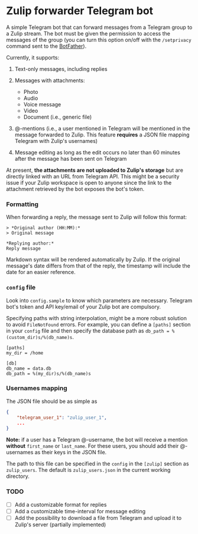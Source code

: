# Zulip forwarder Telegram bot

A simple Telegram bot that can forward messages from a Telegram group to a Zulip stream. The bot must be given the permission to access the messages of the group (you can turn this option on/off with the `/setprivacy` command sent to the [BotFather](https://t.me/BotFather)).

Currently, it supports:

1. Text-only messages, including replies

2. Messages with attachments:
    - Photo
    - Audio
    - Voice message
    - Video
    - Document (i.e., generic file)

3. @-mentions (i.e., a user mentioned in Telegram will be mentioned in the message forwarded to Zulip. This feature **requires** a JSON file mapping Telegram with Zulip's usernames)

4. Message editing as long as the edit occurs no later than 60 minutes after the message has been sent on Telegram

At present, **the attachments are not uploaded to Zulip's storage** but are directly linked with an URL from Telegram API. This might be a security issue if your Zulip workspace is open to anyone since the link to the attachment retrieved by the bot exposes the bot's token.

### Formatting

When forwarding a reply, the message sent to Zulip will follow this format:

```
> *Original author (HH:MM):*
> Original message

*Replying author:*
Reply message
```

Markdown syntax will be rendered automatically by Zulip. If the original message's date differs from that of the reply, the timestamp will include the date for an easier reference.

### `config` file

Look into `config.sample` to know which parameters are necessary. Telegram bot's token and API key/email of your Zulip bot are compulsory.

Specifying paths with string interpolation, might be a more robust solution to avoid `FileNotFound` errors. For example, you can define a `[paths]` section in your `config` file and then specify the database path as `db_path = %(custom_dir)s/%(db_name)s`.

```
[paths]
my_dir = /home

[db]
db_name = data.db
db_path = %(my_dir)s/%(db_name)s
```

### Usernames mapping

The JSON file should be as simple as

```json
{ 
    "telegram_user_1": "zulip_user_1",
    ...
}
```

**Note:** if a user has a Telegram @-username, the bot will receive a mention **without** `first_name` or `last_name`. For these users, you should add their @-usernames as their keys in the JSON file.

The path to this file can be specified in the `config` in the `[zulip]` section as `zulip_users`. The default is `zulip_users.json` in the current working directory.

### TODO

- [ ] Add a customizable format for replies
- [ ] Add a customizable time-interval for message editing
- [ ] Add the possibility to download a file from Telegram and upload it to Zulip's server (partially implemented)